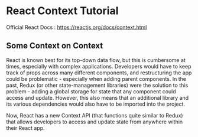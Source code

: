 # React Context Tutorial
Official React Docs : https://reactjs.org/docs/context.html

## Some Context on Context
React is known best for its top-down data flow, but this is cumbersome at times, especially with complex applications. Developers would have to keep track of props across many different components, and restructuring the app could be problematic - especially when adding parent components. In the past, Redux (or other state-management libraries) were the solution to this problem - adding a global storage for state that any component could access and update. However, this also means that an additional library and its various dependencies would also have to be imported into the project.

Now, React has a new Context API (that functions quite similar to Redux) that allows developers to access and update state from anywhere within their React app.